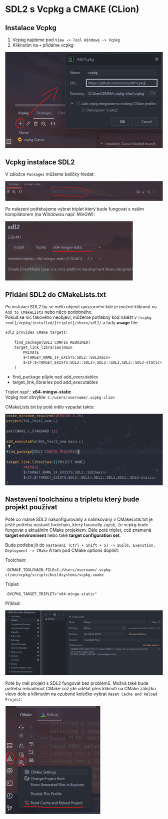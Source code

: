 # SDL2 s Vcpkg a CMAKE (CLion)
## Instalace Vcpkg
1. Vcpkg najdeme pod `View -> Tool Windows -> Vcpkg`  
2. Kliknutím na `+` přidáme vcpkg:  

![Vcpkg add](images/vcpkg_add.png)
 
## Vcpkg instalace SDL2
V záložce `Packages` můžeme balíčky hledat: 

![Vcpkg search](images/vcpkg_search.png)

Po nalezení potřebujeme vybrat triplet který bude fungovat s naším kompilátorem (na Windowsu např. MinGW):  

![SDL2 install](images/SDL2_install.png)

## Přidání SDL2 do CMakeLists.txt
Po instalaci SDL2 by se mělo objevit upozornění kde je možné kliknout na `Add to CMakeLists` nebo něco podobného.  
Pokud se nic takového neobjeví, můžeme potřebný kód nalézt v `[vcpkg root]/vcpkg/installed/[triplet]/share/sdl2/` a tady **usage** file:

    sdl2 provides CMake targets:

        find_package(SDL2 CONFIG REQUIRED)
        target_link_libraries(main
            PRIVATE
            $<TARGET_NAME_IF_EXISTS:SDL2::SDL2main>
            $<IF:$<TARGET_EXISTS:SDL2::SDL2>,SDL2::SDL2,SDL2::SDL2-static>
        )
- find_package půjde nad add_executables
- target_link_libraries pod add_executables  

Triplet např.: **x64-mingw-static**  
Vcpkg root obvykle: `C:/users/username/.vcpkg-clion`

CMakeLists.txt by poté mělo vypadat takto:

![SDL2 CMakeLists.txt](images/SDL2_cmakelists.png)

## Nastavení toolchainu a tripletu který bude projekt používat
Poté co máme SDL2 nakonfigurovaný a nalinkovaný v CMakeLists.txt je ještě potřeba nastavit toolchain, který basically zajistí, že vcpkg bude fungovat s aktuálním CMake projektem. Dále poté triplet, což znamená **target environment** nebo také **target configuration set**.

Bude potřeba jít do `nastavení (Ctrl + Shift + S) -> Build, Execution, Deployment -> CMake`
A tam pod CMake options doplnit:  

Toolchain:  

    -DCMAKE_TOOLCHAIN_FILE=C:/Users/username/.vcpkg-clion/vcpkg/scripts/buildsystems/vcpkg.cmake

Triplet:

    -DVCPKG_TARGET_TRIPLET="x64-mingw-static"

Příklad: 

![Toolchain and triplet](images/toolchain_triplet.png)

Poté by měl projekt s SDL2 fungovat bez problémů.
Možná také bude potřeba reloadnout CMake což jde udělat přes kliknutí na CMake záložku vlevo dole a kliknutím na ozubené kolečko vybrat `Reset Cache and Reload Project`:  

![CMake reset](images/CMake_reset.png)